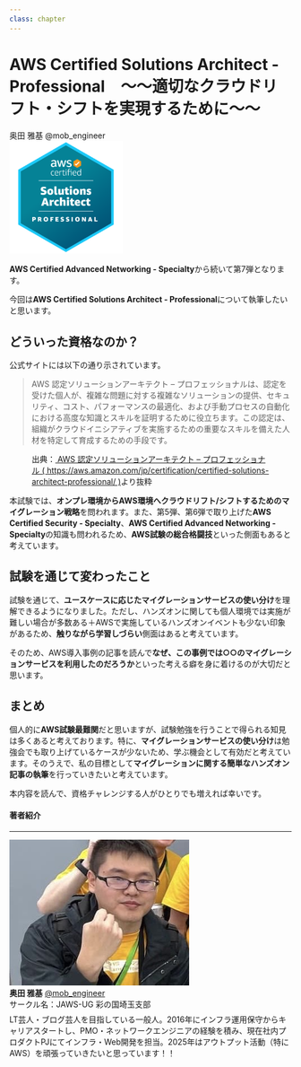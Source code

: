 ```yaml
---
class: chapter
---
```


# AWS Certified Solutions Architect - Professional　～～適切なクラウドリフト・シフトを実現するために～～

<div class="flush-right">
奥田 雅基 @mob_engineer
</div>

<img src="images/chap-mob_engineer-certificates/aws-certified-solutions-architect-professional.png" width="40%">


**AWS Certified Advanced Networking - Specialty**から続いて第7弾となります。

今回は**AWS Certified Solutions Architect - Professional**について執筆したいと思います。

## どういった資格なのか？

公式サイトには以下の通り示されています。

>AWS 認定ソリューションアーキテクト – プロフェッショナルは、認定を受けた個人が、複雑な問題に対する複雑なソリューションの提供、セキュリティ、コスト、パフォーマンスの最適化、および手動プロセスの自動化における高度な知識とスキルを証明するために役立ちます。この認定は、組織がクラウドイニシアティブを実施するための重要なスキルを備えた人材を特定して育成するための手段です。

<figure><figcaption>出典：<a href="https://aws.amazon.com/jp/certification/certified-solutions-architect-professional/"> AWS 認定ソリューションアーキテクト – プロフェッショナル ( https://aws.amazon.com/jp/certification/certified-solutions-architect-professional/ )</a>より抜粋</figcaption></figure>

本試験では、**オンプレ環境からAWS環境へクラウドリフト/シフトするためのマイグレーション戦略**を問われます。また、第5弾、第6弾で取り上げた**AWS Certified Security - Specialty**、**AWS Certified Advanced Networking - Specialty**の知識も問われるため、**AWS試験の総合格闘技**といった側面もあると考えています。

## 試験を通じて変わったこと

試験を通じて、**ユースケースに応じたマイグレーションサービスの使い分け**を理解できるようになりました。ただし、ハンズオンに関しても個人環境では実施が難しい場合が多数ある＋AWSで実施しているハンズオンイベントも少ない印象があるため、**触りながら学習しづらい**側面はあると考えています。

そのため、AWS導入事例の記事を読んで**なぜ、この事例では○○のマイグレーションサービスを利用したのだろうか**といった考える癖を身に着けるのが大切だと思います。

## まとめ

個人的に**AWS試験最難関**だと思いますが、試験勉強を行うことで得られる知見は多くあると考えております。特に、**マイグレーションサービスの使い分け**は勉強会でも取り上げているケースが少ないため、学ぶ機会として有効だと考えています。そのうえで、私の目標として**マイグレーションに関する簡単なハンズオン記事の執筆**を行っていきたいと考えています。

本内容を読んで、資格チャレンジする人がひとりでも増えれば幸いです。

#### 著者紹介

---

<div class="author-profile">
    <img src="images/mobengineer.png">
    <div>
        <div>
            <b>奥田 雅基</b>
            <a href="https://x.com/mob_engineer">@mob_engineer</a>
        </div>
        <div>
            サークル名：JAWS-UG 彩の国埼玉支部
        </div>
    </div>
</div>
<p style="margin-top: 0.5em; margin-bottom: 2em;">
LT芸人・ブログ芸人を目指している一般人。2016年にインフラ運用保守からキャリアスタートし、PMO・ネットワークエンジニアの経験を積み、現在社内プロダクトPJにてインフラ・Web開発を担当。2025年はアウトプット活動（特にAWS）を頑張っていきたいと思っています！！
</p>